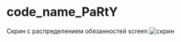 # code_name_PaRtY

Скрин с распределением обязанностей
screen
![скрин](./readme/Screenshot_20201122_164938.png "Скрин с презентации")
